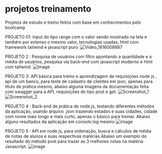 # projetos treinamento
Projetos de estudo e treino feitos com base em conhecimentos pelo bootcamp

PROJETO 01: Input do tipo range com o valor sendo mostrado na tela e também por extenso o mesmo valor, tecnologias usadas, html com  framework tailwind e javascript puro:
![Video_1616008987](https://user-images.githubusercontent.com/66573331/111546461-7aac9500-8756-11eb-9758-d8d1b35349dc.gif)

PROJETO 2 : Pesquisa de usuários com filtro apontando a quantidade e a média de usuários, pesquisa via back-end com javascript moderno e html com tailwind:
![image](https://user-images.githubusercontent.com/66573331/125366589-c2ca7580-e34c-11eb-855f-7543297c6371.png)

PROJETO 3: API básica para treino e aprendizagem de requisições node js , api de um banco, para teste de cadastro de clientes em json, apenas para título de prática mesmo, abaixo alguma imagens da documentação feita com swagger para a API, requisições do tipo post e get.
![Screenshot_1](https://user-images.githubusercontent.com/66573331/147513625-040055ab-7445-4f90-a3b8-653ce8a4e665.jpg)
![Screenshot_2](https://user-images.githubusercontent.com/66573331/147513633-6092bcf8-59b0-48af-be75-8f7da3ff6982.jpg)

PROJETO 4 : Back-end de prática de node.js, testando diferentes métodos da aplicação, usando arquivo .json trazendo estados e suas cidades, cidade com nome mais longo e mais curto, apenas o básico para treinar. Abaixo alguns resultados da aplicação em console.log mesmo
![image](https://user-images.githubusercontent.com/66573331/147998307-b5324e8d-6db4-4107-8237-f32b3dd186fe.png)


PROJETO 5 : API em node js, para ordenação, busca e cálculos de média de notas de alunos e suas respectivas matérias.Abaixo um exemplo do resultado do método post para trazer as 3 melhores notas na matéria Javascript.
![image](https://user-images.githubusercontent.com/66573331/148851195-4d50044c-f40c-4c77-9952-d3c1481c7c7f.png)

